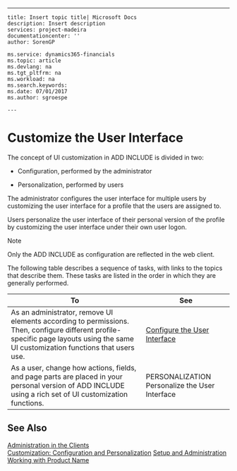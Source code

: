 ---
    title: Insert topic title| Microsoft Docs
    description: Insert description
    services: project-madeira
    documentationcenter: ''
    author: SorenGP

    ms.service: dynamics365-financials
    ms.topic: article
    ms.devlang: na
    ms.tgt_pltfrm: na
    ms.workload: na
    ms.search.keywords:
    ms.date: 07/01/2017
    ms.author: sgroespe

    ---
# Customize the User Interface
The concept of UI customization in ADD INCLUDE<!--[!INCLUDE[dyn_nav](../../includes/dyn_nav_md.md)]--> is divided in two:  
  
-   Configuration, performed by the administrator  
  
-   Personalization, performed by users  
  
 The administrator configures the user interface for multiple users by customizing the user interface for a profile that the users are assigned to.  
  
 Users personalize the user interface of their personal version of the profile by customizing the user interface under their own user logon.  
  
> [!NOTE]  
>  Only the ADD INCLUDE<!--[!INCLUDE[nav_windows](../../includes/nav_windows_md.md)]--> as configuration are reflected in the web client.  
  
 The following table describes a sequence of tasks, with links to the topics that describe them. These tasks are listed in the order in which they are generally performed.  
  
|**To**|**See**|  
|------------|-------------|  
|As an administrator, remove UI elements according to permissions. Then, configure different profile-specific page layouts using the same UI customization functions that users use.|[Configure the User Interface](../FullExperience/configure-the-user-interface.md)|  
|As a user, change how actions, fields, and page parts are placed in your personal version of ADD INCLUDE<!--[!INCLUDE[dyn_nav](../../includes/dyn_nav_md.md)]--> using a rich set of UI customization functions.|PERSONALIZATION Personalize the User Interface|  
  
## See Also  
 [Administration in the Clients](../FullExperience/administration-in-the-clients.md)   
 [Customization: Configuration and Personalization](http://msdn.microsoft.com/en-us/library/jj677170\(v=nav.70\).aspx)   
 [Setup and Administration](../FullExperience/setup-and-administration.md)   
 [Working with Product Name](../FullExperience/working-with-$-p_1-product-name-$-.md)